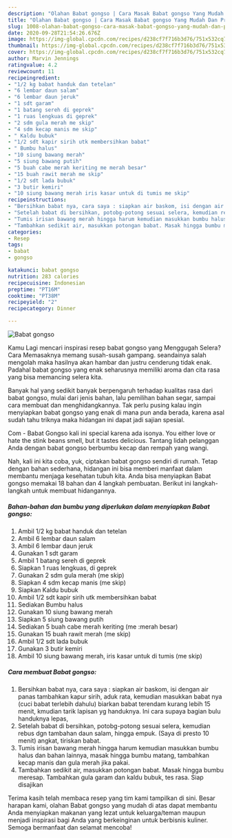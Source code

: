 ```yaml
---
description: "Olahan Babat gongso | Cara Masak Babat gongso Yang Mudah Dan Praktis"
title: "Olahan Babat gongso | Cara Masak Babat gongso Yang Mudah Dan Praktis"
slug: 1008-olahan-babat-gongso-cara-masak-babat-gongso-yang-mudah-dan-praktis
date: 2020-09-28T21:54:26.676Z
image: https://img-global.cpcdn.com/recipes/d238cf7f716b3d76/751x532cq70/babat-gongso-foto-resep-utama.jpg
thumbnail: https://img-global.cpcdn.com/recipes/d238cf7f716b3d76/751x532cq70/babat-gongso-foto-resep-utama.jpg
cover: https://img-global.cpcdn.com/recipes/d238cf7f716b3d76/751x532cq70/babat-gongso-foto-resep-utama.jpg
author: Marvin Jennings
ratingvalue: 4.2
reviewcount: 11
recipeingredient:
- "1/2 kg babat handuk dan tetelan"
- "6 lembar daun salam"
- "6 lembar daun jeruk"
- "1 sdt garam"
- "1 batang sereh di geprek"
- "1 ruas lengkuas di geprek"
- "2 sdm gula merah me skip"
- "4 sdm kecap manis me skip"
- " Kaldu bubuk"
- "1/2 sdt kapir sirih utk membersihkan babat"
- " Bumbu halus"
- "10 siung bawang merah"
- "5 siung bawang putih"
- "5 buah cabe merah keriting me merah besar"
- "15 buah rawit merah me skip"
- "1/2 sdt lada bubuk"
- "3 butir kemiri"
- "10 siung bawang merah iris kasar untuk di tumis me skip"
recipeinstructions:
- "Bersihkan babat nya, cara saya : siapkan air baskom, isi dengan air panas tambahkan kapur sirih, aduk rata, kemudian masukkan babat nya (cuci babat terlebih dahulu) biarkan babat terendam kurang lebih 15 menit, kmudian tarik lapisan yg handuknya. Ini cara supaya bagian bulu handuknya lepas,"
- "Setelah babat di bersihkan, potobg-potong sesuai selera, kemudian rebus dgn tambahan daun salam, hingga empuk. (Saya di presto 10 menit) angkat, tiriskan babat."
- "Tumis irisan bawang merah hingga harum kemudian masukkan bumbu halus dan bahan lainnya, masak hingga bumbu matang, tambahkan kecap manis dan gula merah jika pakai."
- "Tambahkan sedikit air, masukkan potongan babat. Masak hingga bumbu meresap. Tambahkan gula garam dan kaldu bubuk, tes rasa. Siap disajikan"
categories:
- Resep
tags:
- babat
- gongso

katakunci: babat gongso 
nutrition: 283 calories
recipecuisine: Indonesian
preptime: "PT16M"
cooktime: "PT38M"
recipeyield: "2"
recipecategory: Dinner

---
```



![Babat gongso](https://img-global.cpcdn.com/recipes/d238cf7f716b3d76/751x532cq70/babat-gongso-foto-resep-utama.jpg)

Kamu Lagi mencari inspirasi resep babat gongso yang Menggugah Selera? Cara Memasaknya memang susah-susah gampang. seandainya salah mengolah maka hasilnya akan hambar dan justru cenderung tidak enak. Padahal babat gongso yang enak seharusnya memiliki aroma dan cita rasa yang bisa memancing selera kita.

Banyak hal yang sedikit banyak berpengaruh terhadap kualitas rasa dari babat gongso, mulai dari jenis bahan, lalu pemilihan bahan segar, sampai cara membuat dan menghidangkannya. Tak perlu pusing kalau ingin menyiapkan babat gongso yang enak di mana pun anda berada, karena asal sudah tahu triknya maka hidangan ini dapat jadi sajian spesial.

Com - Babat Gongso kali ini special karena ada isonya. You either love or hate the stink beans smell, but it tastes delicious. Tantang lidah pelanggan Anda dengan babat gongso berbumbu kecap dan rempah yang wangi.


Nah, kali ini kita coba, yuk, ciptakan babat gongso sendiri di rumah. Tetap dengan bahan sederhana, hidangan ini bisa memberi manfaat dalam membantu menjaga kesehatan tubuh kita. Anda bisa menyiapkan Babat gongso memakai 18 bahan dan 4 langkah pembuatan. Berikut ini langkah-langkah untuk membuat hidangannya.

<!--inarticleads1-->

##### Bahan-bahan dan bumbu yang diperlukan dalam menyiapkan Babat gongso:

1. Ambil 1/2 kg babat handuk dan tetelan
1. Ambil 6 lembar daun salam
1. Ambil 6 lembar daun jeruk
1. Gunakan 1 sdt garam
1. Ambil 1 batang sereh di geprek
1. Siapkan 1 ruas lengkuas, di geprek
1. Gunakan 2 sdm gula merah (me skip)
1. Siapkan 4 sdm kecap manis (me skip)
1. Siapkan  Kaldu bubuk
1. Ambil 1/2 sdt kapir sirih utk membersihkan babat
1. Sediakan  Bumbu halus
1. Gunakan 10 siung bawang merah
1. Siapkan 5 siung bawang putih
1. Sediakan 5 buah cabe merah keriting (me :merah besar)
1. Gunakan 15 buah rawit merah (me skip)
1. Ambil 1/2 sdt lada bubuk
1. Gunakan 3 butir kemiri
1. Ambil 10 siung bawang merah, iris kasar untuk di tumis (me skip)




<!--inarticleads2-->

##### Cara membuat Babat gongso:

1. Bersihkan babat nya, cara saya : siapkan air baskom, isi dengan air panas tambahkan kapur sirih, aduk rata, kemudian masukkan babat nya (cuci babat terlebih dahulu) biarkan babat terendam kurang lebih 15 menit, kmudian tarik lapisan yg handuknya. Ini cara supaya bagian bulu handuknya lepas,
1. Setelah babat di bersihkan, potobg-potong sesuai selera, kemudian rebus dgn tambahan daun salam, hingga empuk. (Saya di presto 10 menit) angkat, tiriskan babat.
1. Tumis irisan bawang merah hingga harum kemudian masukkan bumbu halus dan bahan lainnya, masak hingga bumbu matang, tambahkan kecap manis dan gula merah jika pakai.
1. Tambahkan sedikit air, masukkan potongan babat. Masak hingga bumbu meresap. Tambahkan gula garam dan kaldu bubuk, tes rasa. Siap disajikan




Terima kasih telah membaca resep yang tim kami tampilkan di sini. Besar harapan kami, olahan Babat gongso yang mudah di atas dapat membantu Anda menyiapkan makanan yang lezat untuk keluarga/teman maupun menjadi inspirasi bagi Anda yang berkeinginan untuk berbisnis kuliner. Semoga bermanfaat dan selamat mencoba!
